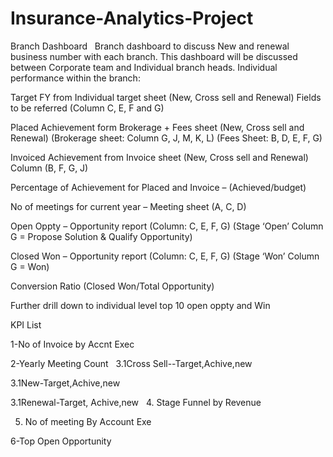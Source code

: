 # Insurance-Analytics-Project
Branch Dashboard
 
Branch dashboard to discuss New and renewal business number with each branch. This dashboard will be discussed between Corporate team and Individual branch heads.
Individual performance within the branch:

Target FY from Individual target sheet (New, Cross sell and Renewal) Fields to be referred (Column C, E, F and G)

Placed Achievement form Brokerage + Fees sheet (New, Cross sell and Renewal) (Brokerage sheet: Column G, J, M, K, L) (Fees Sheet: B, D, E, F, G)

Invoiced Achievement from Invoice sheet (New, Cross sell and Renewal) Column (B, F, G, J)

Percentage of Achievement for Placed and Invoice – (Achieved/budget)

No of meetings for current year – Meeting sheet (A, C, D)

Open Oppty – Opportunity report (Column: C, E, F, G) (Stage ‘Open’ Column G = Propose Solution & Qualify Opportunity)

Closed Won – Opportunity report (Column: C, E, F, G) (Stage ‘Won’ Column G = Won)

Conversion Ratio (Closed Won/Total Opportunity)

Further drill down to individual level top 10 open oppty and Win 
 

 
KPI List

 
1-No of Invoice by Accnt Exec

2-Yearly Meeting Count
 
3.1Cross Sell--Target,Achive,new

3.1New-Target,Achive,new

3.1Renewal-Target, Achive,new
 
4. Stage Funnel by Revenue

5. No of meeting By Account Exe
   
6-Top Open Opportunity

